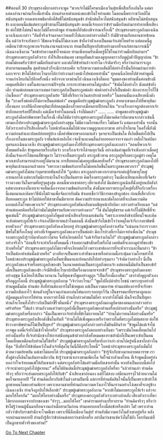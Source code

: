 ##ตอนที่ 30 ประมุขรองมีบางอย่างจะพูด
“พวกเจ้าไม่มีใครมาเมืองเวิ่นสุ่ยเพื่อสืบเรื่องอันใด แค่มาแสดงอำนาจผ่านเรื่องนี้เท่านั้น บ่อนทำลายตำแหน่งของข้าในใจท่านพ่อ ในตอนนี้พระราชวังหลีไม่สนับสนุนข้า ยอดเขาเทพธิดาศักดิ์สิทธิ์ไม่สนับสนุนข้า สำนักต้นไหวไม่สนับสนุนข้า หลีซานไม่สนับสนุนข้า และตอนนี้แม้แต่ตระกูลชิวซานก็ไม่สนับสนุนข้า ตอนนี้เจ้าบอกว่าข้าร่วมมือกับเผ่ามารทำลายชื่อเสียงข้า ต่อให้ข้าไม่สนใจและไม่มีใครกล้าพูด ท่านพ่อก็ยังต้องพิจารณาเรื่องนี้”
ประมุขรองตระกูลถังมองเฉินฉางเซิงและกล่าว “อันที่จริงเจ้าฉลาดกว่าคนทั่วไปและเหล่าสาวกคิดไว้ ยังมีชิวซานกับหลานชายข้าคนนั้น แม้ว่าเจ้าจะยังเยาว์ วิธีของเจ้านั้นก็ไม่เลวเลย ข้าถือว่าตัวเองเป็นคนเจ้าเล่ห์โหดร้าย แต่ตอนนี้ดูเหมือนว่าข้าจะถูกพวกเจ้าเล่นงานจนน่าอนาถ ย่อมเป็นปัญหากับข้าอย่างมากที่จะแก้สถานการณ์นี้”
เฉินฉางเซิงถาม “ขอข้าทำความเข้าใจหน่อย ท่านเพิ่งยอมรับเมื่อครู่นี้ใช่ไหมว่าร่วมมือกับเผ่ามาร”
ประมุขรองตระกูลถังหัวเราะ ยังไร้เสียงเช่นเคย เขาหุบยิ้มแล้วมองดูทุกคนราวกับดูฝูงตัวปัญญาอ่อน “ข้าย่อมไม่ยอมรับว่าข้าร่วมมือกับเผ่ามาร และต่อให้ข้าทำแล้วจะทำไม เจ้าคิดจริงๆ หรือว่าเผ่ามารจะถูกทำลายจนหมดสิ้น สุดท้ายแล้วก็จะมีการสงบศึก จะรักษาความสงบสันติได้อย่างไรนั้นก็ย่อมผ่านการค้าและเจรจา ข้าไม่ได้ทำอะไรมากไปกว่าทำงานล่วงหน้าไปหน่อยเท่านั้น”
ทุกคนนิ่งเงียบไปด้วยคำพูดนี้ จวนเก่าเงียบงันไปอีกครั้งหนึ่ง
หลังจากเวลาผ่านไป เฉินฉางเซิงก็ตอบ “มุมมองของท่านนั้นค่อนข้างมีเหตุผลทีเดียว แต่ในสถานการณ์ปัจจุบัน การกระทำของท่านไม่ถูกต้อง”
“ข้าผิดได้อย่างไร นับแต่ข้ายังเด็ก ท่านพ่อสอนพวกเราเสมอว่าตระกูลถังเป็นตระกูลพ่อค้า พ่อค้าอย่างไรก็เป็นพ่อค้า ต้องการอะไรก็ใช้เงินซื้อเอา”
ประมุขรองตระกูลถังเย้ย “มีสิ่งที่เรียกว่าเงินสกปรกด้วยหรือ”
ในตอนนั้นเองเสียงหนึ่งดังขึ้น
“บางครั้งพ่อค้าก็ไม่อาจเป็นแค่พ่อค้า”
คนพูดคือประมุขผู้เฒ่าตระกูลถัง
สายตาเขามองไปที่พายุหิมะเบื้องนอก บางทีนึกถึงพายุหิมะที่ปกคลุมเมืองลั่วหยางเมื่อหลายปีก่อนโน้น
“บางเรื่องอาจถูกต้องหากเจ้าทำอีกหลายร้อยปีให้หลัง แต่เมื่อเจ้าทำในตอนนี้ เจ้าก็ผิดแล้ว”
……
……
คำพูดของประมุขผู้เฒ่าตระกูลถังคือคำพิพากษาในเรื่องนี้
เห็นได้ชัดว่าประมุขรองตระกูลถังไม่คาดคิดว่าบิดาตนจะกล่าวเช่นนี้
เขามองไปทางประมุขผู้เฒ่าตระกูลถังอย่างสุขุม ไม่มีความโกรธเกรี้ยว ไม่ผิดหวัง แค่มองเท่านั้น
จากนั้นก็หัวเราะอย่างไร้เสียงอีกครั้ง ใบหน้ายังคงเต็มไปด้วยความดูถูกและอาฆาต อย่างไรก็ตาม ในครั้งนี้ยังมีความอ่อนล้าและปลดปล่อยอยู่บ้าง
เมื่อคำพิพากษาออกมาแล้ว จุดจบจะเป็นเช่นใด
ที่เกิดขึ้นต่อไปเป็นเรื่องภายในของตระกูลถัง ราชันย์แห่งหลิงไห่ เจ๋อซิ่วและคนอื่นล่าถอยออกจากจวนเก่า เหลือไว้แค่บิดา บุตรและเฉินฉางเซิง
ประมุขผู้เฒ่าตระกูลถังมองไปที่ประมุขรองตระกูลถังและกล่าว “ตอนที่พวกเจ้าทั้งหมดยังเด็ก ข้าพูดหลายเรื่องกับเจ้า บางเรื่องเจ้าจำได้จนทุกวันนี้ อย่างเช่นคำพูดที่เจ้าเพิ่งกล่าวเมื่อครู่ ดังนั้นเจ้าคงจำได้ตอนที่ข้าพูดว่า ไม่ว่าจะเป็นตระกูลถัง ตระกูลชิวซาน ตระกูลอู๋หรือตระกูลมู่ท่า เหตุใดพวกเขาถึงสามารถดำรงอยู่ได้มานาน การสืบทอดไม่เคยถูกขัดเลยสักครั้ง”
ประมุขรองตระกูลถังมองไปที่พายุหิมะด้านนอกแล้วตอบ “เพราะความขัดแย้งภายในไม่เคยเกิดขึ้นในตระกูลของพวกเรา”
ประมุขผู้เฒ่าตระกูลถังไม่สนว่าบุตรชายหันหลังให้ “ถูกต้อง ตระกูลอย่างพวกเราสามารถต่อสู้กับพายุใหญ่ภายนอกได้ แต่หากเริ่มมีการเน่าในก็จะเป็นอันตราย คิดเรื่องตระกูลต่างๆ ในเมืองเทียนเหลียงที่เจิดจ้าราวดวงตะวันในยามที่อยู่จุดสูงสุด ตอนนี้พวกเขาค่อยๆ เหี่ยวแห้งไป มีแต่ตระกูลเฉินที่นั่งอยู่บนบัลลังก์ แต่พวกเขาเองก็แทบจะจบสิ้นเนื่องจากความขัดแย้งภายใน ดังนั้นพวกเราตระกูลใหญ่ทั้งสี่จึงกังวลเรื่องนี้เสมอมาและคิดหาวิธีนับไม่ถ้วนเพื่อจัดการกับมัน ข้าเคยเชื่อว่าวิธีการของข้าถูกต้อง ก่อนที่เสี่ยวถังจะสืบทอดตระกูล ข้าไม่ปล่อยให้สาขาอื่นมีทายาท ตัดความปรารถนาและตัดโอกาสที่จะเกิดความคิดแอบแฝงในใจของพวกเจ้า”
ประมุขรองตระกูลถังหันกลับมาเผชิญหน้ากับบิดา กล่าวอย่างเรียบเฉย “แต่ท่านพ่อเคยคิดหรือไม่ว่ามันไม่ยุติธรรมกับพวกเราอย่างมาก”
“ใช่ มันไม่ยุติธรรม แต่เจ้าก็ไม่มีสิทธิ์ที่จะพูดเช่นนี้” ประมุขผู้เฒ่าตระกูลถังก็พูดด้วยน้ำเสียงเรียบเฉยเช่นกัน “เพราะภายหลังข้าเปลี่ยนใจและคิดจะส่งต่อตระกูลให้เจ้า เจ้าเองก็มีทายาทแล้วในตอนนี้ ดังนั้นเข้าจึงไม่เข้าใจว่าเหตุใดเจ้าจึงวางยาพิษพี่ชายตัวเอง”
ประมุขรองตระกูลถังยังคงเงียบอยู่
ประมุขผู้เฒ่าตระกูลถังกล่าวเสริม “แน่นอนว่าการวางยาพิษไม่ใช่เรื่องใหญ่ อย่างที่เจ้าพูดตระกูลถังของเราเป็นพ่อค้า มีอะไรบ้างที่เราไม่อาจทำเพื่อเงิน”
ประมุขรองตระกูลถังรู้ว่าบิดายังกล่าวไม่จบ จึงยังเงียบต่อไป
“แต่เจ้ารีบเร่งเกินไป”
ประมุขผู้เฒ่าตระกูลถังกล่าวอย่างจริงใจ “ก่อนที่เจ้าจะทำเรื่องทั้งหมดนี้ เจ้าเคยถามข้าสักครั้งหรือไม่ เคยคิดที่จะลองดูท่าทีของข้าบ้างหรือไม่”
ประมุขรองตระกูลถังไม่อาจที่จะเงียบต่อไป เพราะเขาต้องการที่จะหัวเราะและยิ้มกล่าว “ข้าจำเป็นต้องทำเช่นนั้นด้วยหรือ”
บางทีอาจเป็นเพราะท่าทีของเขาหรือคำถามนี้กระตุ้นความโกรธทำให้ใบหน้าของประมุขผู้เฒ่าตระกูลถังเย็นชาขึ้นมาและย้อนกลับไปอย่างรุนแรง “เจ้าคิดว่าอย่างไร นี่เป็นตระกูลถังของเจ้าหรือตระกูลถังของข้า ในอนาคตย่อมเป็นตระกูลถังของเจ้า แต่ตอนนี้มันยังเป็นของข้า! เมื่อเป็นตระกูลถังของข้า เจ้ามีสิทธิ์อะไรมาปกปิดเรื่องมากมายจากข้า!”
ประมุขรองตระกูลถังมองเขาอย่างสุขุม นิ่งเงียบไปเป็นเวลานาน ในที่สุดเขาก็พูดอย่างดูถูก “เป็นเรื่องนี้เองสินะ”
เขากำลังดูถูกตัวเองหรือดูถูกโลกนี้
ประมุขผู้เฒ่าตระกูลถังถาม “เจ้าว่าอะไรนะ”
“พูดไปก็เปล่าประโยชน์ เพราะทุกอย่างที่ท่านพูดนั้นผิด ท่านพ่อ สิ่งที่ท่านต้องการไม่ใช่เหตุผล แต่เป็นความเคารพ ท่านแค่ต้องการที่จะรักษาความลึกลับเอาไว้ ซ่อนตัวอยู่ในจวนเก่าและเล่นไพ่นกกระจอกทุกวี่วัน เป็นธรรมดาที่บรรดาลูกและปฏิคมดูแลกิจการให้ท่าน หากเราทำได้ดี ท่านก็กล่าวคำชมไม่กี่คำ หากทำได้ไม่ดี นั่นก็จะเป็นปัญหา ท่านก็จะโยนทิ้งไปราวกับเป็นผ้าขี้ริ้วผืนหนึ่ง”
ประมุขรองตระกูลถังมองดูบิดาของตนและกล่าวอย่างเศร้าสร้อย “ใช่แล้ว ท่านกังวลแค่ว่าตระกูลถังนี้เป็นตระกูลถังของท่านหรือเปล่าอย่างนั้นหรือ”
ประมุขผู้เฒ่าตระกูลถังหรี่ตากล่าว “นั่นเป็นเพราะเจ้าทำสิ่งที่ข้าไม่อาจทนได้”
“ท่านไม่อาจทนได้อย่างนั้นหรือ” ประมุขรองตระกูลถังเสียงดังขึ้นในทันที “ท่านไม่ได้เพิ่งพูดเองหรือว่าตราบใดที่ตระกูลไม่ล่มสลาย ต่อให้ข้าวางยาพิษท่านก็ไม่เป็นปัญหา!”
ประมุขผู้เฒ่าตระกูลถังกล่าวอย่างไม่ยินดียินร้าย “ข้าพูดได้แต่เจ้าไม่อาจพูด แค่นี้เจ้ายังไม่เข้าใจอีกหรือ”
ประมุขรองตระกูลถังตอบอย่างเย็นชา “เพราะมันโหดเหี้ยมเกินไปอย่างนั้นหรือ ที่เจ้าสำนักซางให้การสนับสนุนข้าด้วยกำลังทั้งหมดของราชสำนักก็เป็นเพราะข้าเป็นคนโหดเหี้ยมเหมือนกับท่านไม่ใช่หรือ”
ประมุขผู้เฒ่าตระกูลถังหรี่ตายิ่งกว่าเก่า ผ่านไปครู่หนึ่งเขาก็กล่าวในที่สุด “สิ่งที่ทำให้ข้าผิดหวังในตัวเจ้าที่สุดในวันนี้ก็คือประโยคนี้”
ใบหน้าประมุขรองตระกูลถังเต็มไปด้วยความเย้ยหยัน แต่เขาไม่ตอบโต้
ประมุขผู้เฒ่าตระกูลถังกล่าว “ข้ารู้จักกับซางมาหลายศตวรรษ เราทั้งคู่ต่างก็เดินในเส้นทางเดียวกัน ข้ารู้ว่าเขาน่าเกรงขามเพียงใด จิตใจน่ากลัวแค่ไหน ที่เจ้าพูดเมื่อครู่บ่งบอกว่าใจเจ้ายอมแพ้ให้กับเขาแล้ว แต่ตระกูลถังทำได้แค่ร่วมมือกับเขาเท่านั้น หากยังเป็นแบบนี้ต่อไป เจ้าจะนำตระกูลถังไปสู่หายนะ”
ครั้นได้ยินเช่นนี้ประมุขผู้เฒ่าตระกูลถังก็หรี่ตา
“แล้วท่านเล่า ท่านคิดจริงๆ หรือว่าจะส่งมอบตระกูลถังให้กับข้า”
น้ำเสียงเขาอ่อนลง แต่ก็ไม่สงบ เสมือนบรรจุไว้ด้วยความไม่พอใจมาหลายปี “ใช่ ท่านคิดเกี่ยวกับข้าในช่วงสามปีมานี้ แต่การที่ท่านตัดสินใจนั้นก็เป็นเพราะข้าทำให้ลูกชายคนโตของท่านพิการ เพราะหลานชายที่ท่านฝากความหวังเอาไว้ยืนกรานอย่างโง่เขลาที่จะอยู่ข้างเฉินฉางเซิง ท่านจึงถูกบีบให้เลือกข้า”
ประมุขผู้เฒ่าตระกูลถังถาม “หากข้าไม่มอบตระกูลให้เจ้า แล้วจะมอบให้ใครกัน”
“มอบให้ใครอย่างนั้นหรือ” ประมุขรองตระกูลถังหัวเราะอย่างบ้าคลั่ง เสียงหัวเราะที่หาได้ยากออกมาจากปากของเขา “ฮ่าๆๆ...มอบให้ใคร”
เขาคำรามอย่างเกรี้ยวกราด “ท่านคิดจริงๆ หรือว่าข้าไม่รู้ว่าคนผู้นั้นมาเยือนจวนเก่าเมื่อสามวันก่อน ท่านเคยบอกเรื่องนี้ต่อข้าหรือเปล่า ไม่! เพราะท่านกลัวว่าข้ากับราชสำนักจะโจมตีเขา เพราะที่นี่คือเมืองเวิ่นสุ่ย! ท่านยังมีความหวังในตัวเขาอยู่หรือ หลังจากผ่านมาหลายปี ท่านยังรู้สึกว่าข้าอ่อนด้อยกว่าเขาอีกหรือ อย่าลืมว่าเขาแซ่หวังไม่ใช่ถัง ใครกันแน่ที่เป็นลูกชายตัวจริงของท่าน!”


[Go To Next Chapter]( ./857.md)